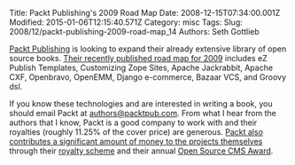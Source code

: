 Title: Packt Publishing&#39;s 2009 Road Map
Date: 2008-12-15T07:34:00.001Z
Modified: 2015-01-06T12:15:40.571Z
Category: misc
Tags: 
Slug: 2008/12/packt-publishing-2009-road-map_14
Authors: Seth Gottlieb

[Packt Publishing](http://www.packtpub.com/) is looking to expand their already extensive library of open source books.  [Their recently published road map for 2009](http://www.packtpub.com/article/packt-invites-authors) includes eZ Publish Templates, Customizing Zope Sites, Apache Jackrabbit, Apache CXF, Openbravo, OpenEMM, Django e-commerce, Bazaar VCS, and Groovy dsl.  
  
If you know these technologies and are interested in writing a book, you should email Packt at [authors@packtpub.com](mailto:author@packtpub.com/).  From what I hear from the authors that I know, Packt is a good company to work with  and their royalties (roughly 11.25% of the cover price) are generous.  [Packt also contributes a significant amount of money to the projects themselves](http://www.packtpub.com/article/packt-donates-over-$100000-to-open-source-projects) through their [royalty scheme](http://www.packtpub.com/article/packt_open_source_project_royalty_scheme) and their annual [Open Source CMS Award](http://www.packtpub.com/award).
